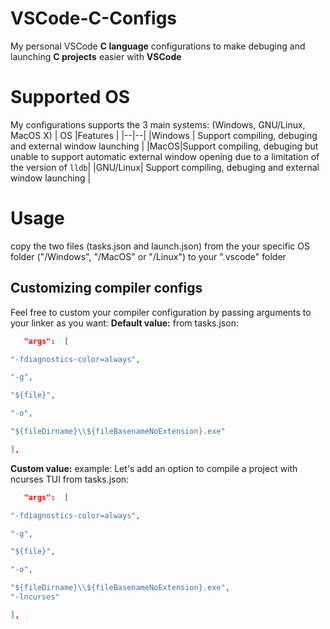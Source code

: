 # VSCode-C-Configs

My personal VSCode **C language** configurations to make debuging and launching **C projects** easier with  **VSCode**


# Supported OS

My configurations supports the 3 main systems: (Windows, GNU/Linux, MacOS X)
| OS |Features  |
|--|--|
|Windows  | Support compiling, debuging and external window launching |
|MacOS|Support compiling, debuging but unable to support automatic external window opening due to a limitation of the version of `lldb`|
|GNU/Linux| Support compiling, debuging and external window launching |

# Usage
copy the two files (tasks.json and launch.json) from the your specific OS folder ("/Windows", "/MacOS" or "/Linux") to your ".vscode" folder


## Customizing compiler configs

Feel free to custom your compiler configuration by passing arguments to your linker as you want:
**Default value:**
from tasks.json:
```json
   "args":  [

"-fdiagnostics-color=always",

"-g",

"${file}",

"-o",

"${fileDirname}\\${fileBasenameNoExtension}.exe"

],
```
**Custom value:** example: Let's add an option to compile a project with ncurses TUI
from tasks.json:
```json
   "args":  [

"-fdiagnostics-color=always",

"-g",

"${file}",

"-o",

"${fileDirname}\\${fileBasenameNoExtension}.exe",
"-lncurses"

],
```
